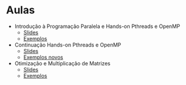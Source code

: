# Aulas

- Introdução à Programação Paralela e Hands-on Pthreads e OpenMP
  - [Slides](./intro-pp/intro-pp.pdf)
  - [Exemplos](./intro-pp/)
- Continuação Hands-on Pthreads e OpenMP
  - [Slides](./intro-pp/continuação/cont-hands-on.pdf)
  - [Exemplos novos](./intro-pp/continuação/)
- Otimização e Multiplicação de Matrizes
  - [Slides](./opt-matrix/opt-matrix.pdf)
  - [Exemplos](./opt-matrix/)